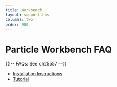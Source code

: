 ```yaml
---
title: Workbench
layout: support.hbs
columns: two
order: 900
---
```


# Particle Workbench FAQ

{{!-- FAQs: See ch25557 --}}

- [Installation Instructions](/quickstart/workbench/)
- [Tutorial](/tutorials/developer-tools/workbench)

